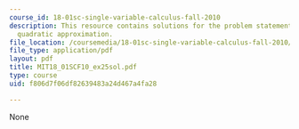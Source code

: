 ```yaml
---
course_id: 18-01sc-single-variable-calculus-fall-2010
description: This resource contains solutions for the problem statements related to
  quadratic approximation.
file_location: /coursemedia/18-01sc-single-variable-calculus-fall-2010/f806d7f06df82639483a24d467a4fa28_MIT18_01SCF10_ex25sol.pdf
file_type: application/pdf
layout: pdf
title: MIT18_01SCF10_ex25sol.pdf
type: course
uid: f806d7f06df82639483a24d467a4fa28

---
```

None